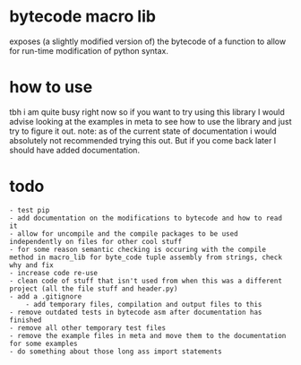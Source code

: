 # bytecode macro lib
exposes (a slightly modified version of) the bytecode of a function to allow for run-time modification of python syntax.

# how to use
tbh i am quite busy right now so if you want to try using this library I would advise looking at
the examples in meta to see how to use the library and just try to figure it out.
note: as of the current state of documentation i would absolutely not recommended trying this out. But if you come back later I should have added documentation.

# todo
	- test pip
	- add documentation on the modifications to bytecode and how to read it
	- allow for uncompile and the compile packages to be used independently on files for other cool stuff
	- for some reason semantic checking is occuring with the compile method in macro_lib for byte_code tuple assembly from strings, check why and fix
	- increase code re-use
	- clean code of stuff that isn't used from when this was a different project (all the file stuff and header.py)
	- add a .gitignore 
		- add temporary files, compilation and output files to this
	- remove outdated tests in bytecode asm after documentation has finished
	- remove all other temporary test files
	- remove the example files in meta and move them to the documentation for some examples
	- do something about those long ass import statements
